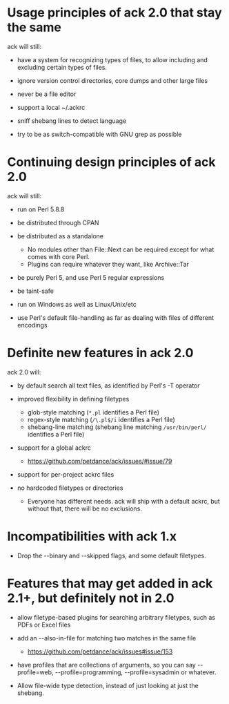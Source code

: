 # Usage principles of ack 2.0 that stay the same

ack will still:

* have a system for recognizing types of files, to allow including and excluding certain types of files.

* ignore version control directories, core dumps and other large files

* never be a file editor

* support a local ~/.ackrc

* sniff shebang lines to detect language

* try to be as switch-compatible with GNU grep as possible


# Continuing design principles of ack 2.0

ack will still:

* run on Perl 5.8.8

* be distributed through CPAN

* be distributed as a standalone
    * No modules other than File::Next can be required except for what comes with core Perl.
    * Plugins can require whatever they want, like Archive::Tar

* be purely Perl 5, and use Perl 5 regular expressions

* be taint-safe

* run on Windows as well as Linux/Unix/etc

* use Perl's default file-handling as far as dealing with files of different encodings


# Definite new features in ack 2.0

ack 2.0 will:

* by default search all text files, as identified by Perl's -T operator

* improved flexibility in defining filetypes
    * glob-style matching (`*.pl` identifies a Perl file)
    * regex-style matching (`/\.pl$/i` identifies a Perl file)
    * shebang-line matching (shebang line matching `/usr/bin/perl/` identifies a Perl file)

* support for a global ackrc
    * https://github.com/petdance/ack/issues/#issue/79

* support for per-project ackrc files

* no hardcoded filetypes or directories
    * Everyone has different needs.  ack will ship with a default
    ackrc, but without that, there will be no exclusions.


# Incompatibilities with ack 1.x

* Drop the --binary and --skipped flags, and some default filetypes.


# Features that may get added in ack 2.1+, but definitely not in 2.0

* allow filetype-based plugins for searching arbitrary filetypes,
such as PDFs or Excel files

* add an --also-in-file for matching two matches in the same file
    * https://github.com/petdance/ack/issues#issue/153

* have profiles that are collections of arguments, so you can say
--profile=web, --profile=programming, --profile=sysadmin or whatever.

* Allow file-wide type detection, instead of just looking at just
the shebang.
